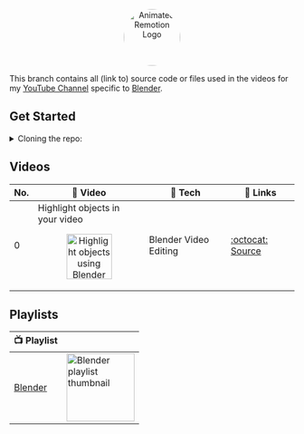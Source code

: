 <p align="center">
  <a href="https://www.youtube.com/channel/UCAGVoY1fr4ki91Y8ufH1pQQ?sub_confirmation=1">
    <picture>
      <source media="(prefers-color-scheme: dark)" srcset="https://user-images.githubusercontent.com/46301285/192062566-6c519b30-1b4a-4fc1-afcb-2ca173201618.jpeg">
      <img alt="Animated Remotion Logo" src="https://user-images.githubusercontent.com/46301285/192062571-5f85ad7d-3f8d-4005-b118-9e7a8a57cb9c.png" height="100px" style="border-radius: 50px">
    </picture>
  </a>
</p>

This branch contains all (link to) source code or files used in the videos for my [YouTube Channel](https://www.youtube.com/channel/UCAGVoY1fr4ki91Y8ufH1pQQ?sub_confirmation=1) specific to [Blender](https://www.blender.org).

## Get Started

<details>
<summary>Cloning the repo:</summary>

```sh
git clone

// navigate to project
cd youtube

// Switch to a blender branch
git checkout blender

// Navigate to particular video's source code
cd path/to/folder
```

If you want to clone a specific source folder from a particular video, you can do so, using following git commands (more details [here](https://stackoverflow.com/a/52269934)):

```sh
git clone --depth 1 --filter=blob:none --sparse --single-branch --branch blender https://github.com/Aashu-Dubey/youtube.git

// navigate to project
cd youtube

// Here we'll clone only specific folder
git sparse-checkout set path/to/file/or/folder/to/clone

// Navigate to project folder
cd path/to/cloned/folder
```

</details>

## Videos

| No. | 🎥 Video                                                                                                                                                                                                                                                                                     | 🔧 Tech               | 🔗 Links                                |
| --- | -------------------------------------------------------------------------------------------------------------------------------------------------------------------------------------------------------------------------------------------------------------------------------------------- | --------------------- | --------------------------------------- |
| 0   | Highlight objects in your video<br /><p align="center"><a href="https://youtu.be/RfW-6KKXOTY" title="Highlight objects using Blender video editing"><img src="https://i.ytimg.com/vi/RfW-6KKXOTY/maxresdefault.jpg" height="80px" alt="Highlight objects using Blender Thumbnail" /></a></p> | Blender Video Editing | [:octocat: Source](./highlight_objects) |

## Playlists

| :tv: Playlist                                                                   |                                                                                                                                                                                                                                |
| ------------------------------------------------------------------------------- | ------------------------------------------------------------------------------------------------------------------------------------------------------------------------------------------------------------------------------ |
| [Blender](https://youtube.com/playlist?list=PLpnMM6hhRccjGelfoMvunMpY4L8pIcn1a) | <a href="https://youtube.com/playlist?list=PLpnMM6hhRccjGelfoMvunMpY4L8pIcn1a" title="Blender Playlist"><img src="https://i.ytimg.com/vi/RfW-6KKXOTY/maxresdefault.jpg" height="120px" alt="Blender playlist thumbnail" /></a> |

